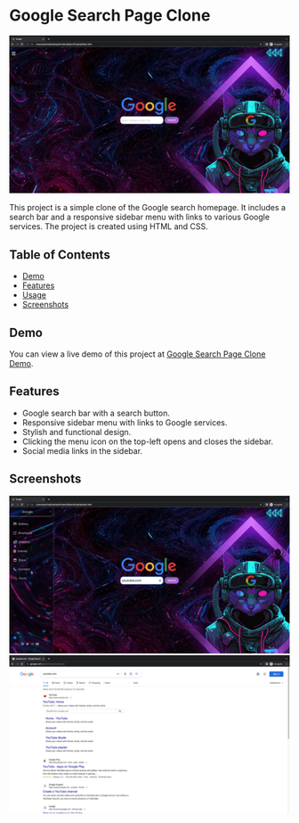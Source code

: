 # Google Search Page Clone

![Google Search Page Clone](result/1.png)

This project is a simple clone of the Google search homepage. It includes a search bar and a responsive sidebar menu with links to various Google services. The project is created using HTML and CSS.

## Table of Contents

- [Demo](#demo)
- [Features](#features)
- [Usage](#usage)
- [Screenshots](#screenshots)

## Demo

You can view a live demo of this project at [Google Search Page Clone Demo](https://santacionx.github.io/SearchEngine/).

## Features

- Google search bar with a search button.
- Responsive sidebar menu with links to Google services.
- Stylish and functional design.
- Clicking the menu icon on the top-left opens and closes the sidebar.
- Social media links in the sidebar.

## Screenshots 

![Google Search](result/2.png)
![Google Search result](result/3.png)
